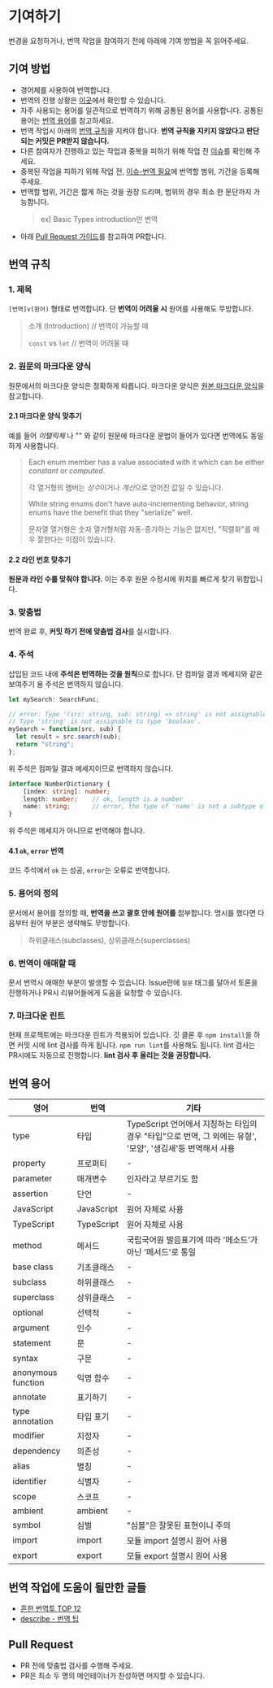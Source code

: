 # 기여하기

번경을 요청하거나, 번역 작업을 참여하기 전에 아래에 기여 방법을 꼭 읽어주세요.

## 기여 방법

* 경어체를 사용하여 번역합니다.
* 번역의 진행 상황은 [이곳](./progress.md)에서 확인할 수 있습니다.
* 자주 사용되는 용어를 일관적으로 번역하기 위해 공통된 용어를 사용합니다. 공통된 용어는 [번역 용어](#번역-용어)를 참고하세요.
* 번역 작업시 아래의 [번역 규칙](#번역-규칙)을 지켜야 합니다. **번역 규칙을 지키지 않았다고 판단되는 커밋은 PR받지 않습니다.**
* 다른 참여자가 진행하고 있는 작업과 중복을 피하기 위해 작업 전 [이슈](https://github.com/typescript-kr/typescript-kr.github.io/issues)를 확인해 주세요.
* 중복된 작업을 피하기 위해 작업 전, [이슈-번역 필요]()에 번역할 범위, 기간을 등록해 주세요.
* 번역할 범위, 기간은 짧게 하는 것을 권장 드리며, 범위의 경우 최소 한 문단까지 가능합니다.
   > ex) Basic Types introduction만 번역
* 아래 [Pull Request 가이드](#pull-request)를 참고하여 PR합니다.

## 번역 규칙

### 1. 제목
`[번역]v(원어)` 형태로 번역합니다. 단 **번역이 어려울 시** 원어를 사용해도 무방합니다.

> 소개 (Introduction)  // 번역이 가능할 때
>
> `const` vs `let`  // 번역이 어려울 때

### 2. 원문의 마크다운 양식
원문에서의 마크다운 양식은 정확하게 따릅니다. 마크다운 양식은 [원본 마크다운 양식](https://github.com/microsoft/TypeScript-Handbook/tree/master/pages)을 참고합니다.

#### 2.1 마크다운 양식 맞추기
예를 들어 *이탤릭체* 나 "" 와 같이 원문에 마크다운 문법이 들어가 있다면 번역에도 동일하게 사용합니다.

> Each enum member has a value associated with it which can be either *constant* or *computed*.
>
> 각 열거형의 멤버는 *상수*이거나 *계산*으로 얻어진 값일 수 있습니다.
>
>While string enums don't have auto-incrementing behavior, string enums have the benefit that they "serialize" well.
>
>문자열 열거형은 숫자 열거형처럼 자동-증가하는 기능은 없지만, "직렬화"를 매우 잘한다는 이점이 있습니다.

#### 2.2 라인 번호 맞추기
**원문과 라인 수를 맞춰야 합니다.** 이는 추후 원문 수정시에 위치를 빠르게 찾기 위함입니다.

### 3. 맞춤법
번역 완료 후, **커밋 하기 전에 맞춤법 검사**를 실시합니다.

### 4. 주석
삽입된 코드 내에 **주석은 번역하는 것을 원칙**으로 합니다. 단 컴파일 결과 메세지와 같은 보여주기 용 주석은 번역하지 않습니다.

```ts
let mySearch: SearchFunc;

// error: Type '(src: string, sub: string) => string' is not assignable to type 'SearchFunc'.
// Type 'string' is not assignable to type 'boolean'.
mySearch = function(src, sub) {
  let result = src.search(sub);
  return "string";
};
```

위 주석은 컴파일 결과 메세지이므로 번역하지 않습니다.

```ts
interface NumberDictionary {
    [index: string]: number;
    length: number;    // ok, length is a number
    name: string;      // error, the type of 'name' is not a subtype of the indexer
}
```

위 주석은 메세지가 아니므로 번역해야 합니다.

#### 4.1 `ok`, `error` 번역
코드 주석에서 `ok` 는 성공, `error`는 오류로 번역합니다.

### 5. 용어의 정의
문서에서 용어를 정의할 때, **번역을 쓰고 괄호 안에 원어를** 첨부합니다. 명시를 했다면 다음부터 원어 부분은 생략해도 무방합니다.
> 하위클래스(subclasses), 상위클래스(superclasses)

### 6. 번역이 애매할 때
문서 번역시 애매한 부분이 발생할 수 있습니다. Issue란에 `질문` 태그를 달아서 토론을 진행하거나 PR시 리뷰어들에게 도움을 요청할 수 있습니다.

### 7. 마크다운 린트
현재 프로젝트에는 마크다운 린트가 적용되어 있습니다. 깃 클론 후 `npm install`을 하면 커밋 시에 lint 검사를 하게 됩니다. `npm run lint`를 사용해도 됩니다. lint 검사는 PR시에도 자동으로 진행합니다. **lint 검사 후 올리는 것을 권장합니다.**

## 번역 용어

| 영어 | 번역 |  기타 |
| --- | --- | --- |
| type | 타입 | TypeScript 언어에서 지칭하는 타입의 경우 "타입"으로 번역, 그 외에는 유형', '모양', '생김새'등 번역해서 사용 |
| property | 프로퍼티 | - |
| parameter | 매개변수 | 인자라고 부르기도 함 |
| assertion | 단언 | - |
| JavaScript | JavaScript | 원어 자체로 사용 |
| TypeScript | TypeScript | 원어 자체로 사용 |
| method | 메서드 | 국립국어원 발음표기에 따라 '메소드'가 아닌 '메서드'로 통일 |
| base class | 기초클래스 | - |
| subclass | 하위클래스 | - |
| superclass | 상위클래스 | - |
| optional | 선택적 | - |
| argument | 인수 | - |
| statement | 문 | - |
| syntax | 구문 | - |
| anonymous function | 익명 함수 | - |
| annotate | 표기하기 | - |
| type annotation | 타입 표기 | - |
| modifier | 지정자 | - |
| dependency | 의존성 | - |
| alias | 별칭 | - |
| identifier | 식별자 | - |
| scope | 스코프 | - |
| ambient | ambient | - |
| symbol | 심벌 | "심볼"은 잘못된 표현이니 주의|
| import | import | 모듈 import 설명시 원어 사용 |
| export | export | 모듈 export 설명시 원어 사용 |

## 번역 작업에 도움이 될만한 글들

* [흔한 번역투 TOP 12](https://m.hanbit.co.kr/channel/category/category_view.html?cms_code=CMS1174085364)
* [describe - 번역 팁](http://blog.daum.net/standards/442)


## Pull Request

* PR 전에 맞춤법 검사를 수행해 주세요.
* PR은 최소 두 명의 메인테이너가 찬성하면 머지할 수 있습니다.
